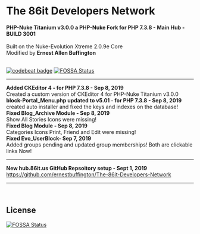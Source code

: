 # The 86it Developers Network
<strong>PHP-Nuke Titanium v3.0.0 a PHP-Nuke Fork for PHP 7.3.8 - Main Hub - BUILD 3001</strong><br /><br />
Built on the Nuke-Evolution Xtreme 2.0.9e Core<br />
Modified by <strong>Ernest Allen Buffington</strong><br /><br />

[![codebeat badge](https://codebeat.co/badges/1d6d973c-5e9e-4e13-a8ff-2a1393f7c111)](https://codebeat.co/projects/github-com-ernestbuffington-the-86it-developers-network-master)
[![FOSSA Status](https://app.fossa.io/api/projects/git%2Bgithub.com%2Fernestbuffington%2FThe-86it-Developers-Network.svg?type=shield)](https://app.fossa.io/projects/git%2Bgithub.com%2Fernestbuffington%2FThe-86it-Developers-Network?ref=badge_shield)
<hr>
<strong>Added CKEditor 4 - for PHP 7.3.8 - Sep 8, 2019 </strong><br />
Created a custom version of CKEditor 4 for PHP-Nuke Titanium v3.0.0<br /> 
<strong>block-Portal_Menu.php updated to v5.01 - for PHP 7.3.8 - Sep 8, 2019 </strong><br /> 
created auto installer and fixed the keys and indexes on the database!<br />
<strong>Fixed Blog_Archive Module - Sep 8, 2019 </strong><br />
Show All Stories Icons were missing!<br />
<strong>Fixed Blog Module - Sep 8, 2019 </strong><br />
Categories Icons Print, Friend and Edit were missing!<br />
<strong>Fixed Evo_UserBlock- Sep 7, 2019 </strong><br />
Added groups pending and updated group memberships! Both are clickable links Now!<br />
<hr>
<strong>New hub.86it.us GitHub Repsoitory setup - Sept 1, 2019 </strong><br />
<a href="https://github.com/ernestbuffington/The-86it-Developers-Network" target="_blank">https://github.com/ernestbuffington/The-86it-Developers-Network</a>
<hr>
<br />

## License
[![FOSSA Status](https://app.fossa.io/api/projects/git%2Bgithub.com%2Fernestbuffington%2FThe-86it-Developers-Network.svg?type=large)](https://app.fossa.io/projects/git%2Bgithub.com%2Fernestbuffington%2FThe-86it-Developers-Network?ref=badge_large)